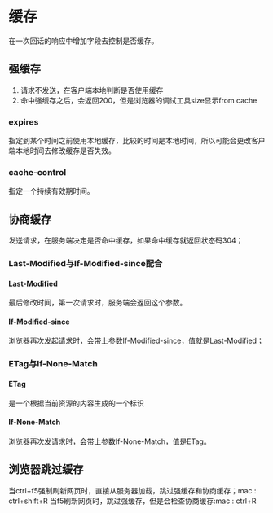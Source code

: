 # 缓存
在一次回话的响应中增加字段去控制是否缓存。
## 强缓存
1. 请求不发送，在客户端本地判断是否使用缓存
2. 命中强缓存之后，会返回200，但是浏览器的调试工具size显示from cache
### expires
指定到某个时间之前使用本地缓存，比较的时间是本地时间，所以可能会更改客户端本地时间去修改缓存是否失效。
### cache-control
指定一个持续有效期时间。
## 协商缓存
发送请求，在服务端决定是否命中缓存，如果命中缓存就返回状态码304；
### Last-Modified与If-Modified-since配合
#### Last-Modified
最后修改时间，第一次请求时，服务端会返回这个参数。
#### If-Modified-since
浏览器再次发起请求时，会带上参数If-Modified-since，值就是Last-Modified；
### ETag与If-None-Match
#### ETag
是一个根据当前资源的内容生成的一个标识
#### If-None-Match
浏览器再次发请求时，会带上参数If-None-Match，值是ETag。
## 浏览器跳过缓存
当ctrl+f5强制刷新网页时，直接从服务器加载，跳过强缓存和协商缓存；mac : ctrl+shift+R
当f5刷新网页时，跳过强缓存，但是会检查协商缓存:mac : ctrl+R
